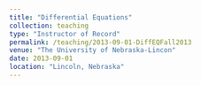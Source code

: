 ```yaml
---
title: "Differential Equations"
collection: teaching
type: "Instructor of Record"
permalink: /teaching/2013-09-01-DiffEQFall2013
venue: "The University of Nebraska-Lincon"
date: 2013-09-01
location: "Lincoln, Nebraska"
---
```

